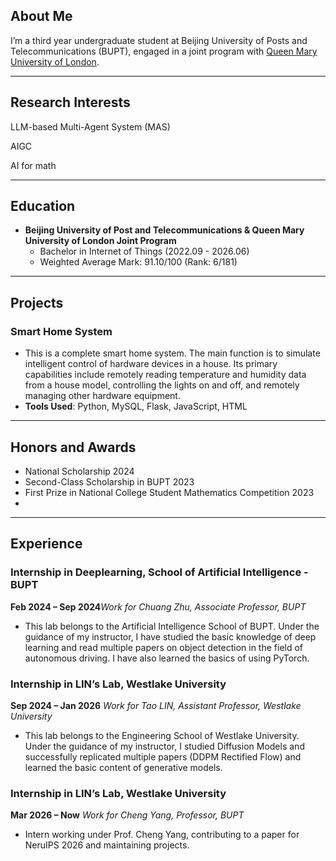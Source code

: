 ## About Me

I’m a third year undergraduate student at Beijing University of Posts and Telecommunications (BUPT), engaged in a joint program with [Queen Mary University of London](https://www.qmul.ac.uk/).

---

## Research Interests

LLM-based Multi-Agent System (MAS)

AIGC

AI for math

---

## Education

- **Beijing University of Post and Telecommunications & Queen Mary University of London Joint Program**
  - Bachelor in Internet of Things (2022.09 - 2026.06)
  - Weighted Average Mark: 91.10/100 (Rank: 6/181)

---

## Projects

### Smart Home System

- This is a complete smart home system. The main function is to simulate intelligent control of hardware devices in a house. Its primary capabilities include remotely reading temperature and humidity data from a house model, controlling the lights on and off, and remotely managing other hardware equipment.
- **Tools Used**: Python, MySQL, Flask, JavaScript, HTML

---

## Honors and Awards

- National Scholarship 2024
- Second-Class Scholarship in BUPT 2023
- First Prize in National College Student Mathematics Competition 2023
- 

---

## Experience

### Internship in Deeplearning, School of Artificial Intelligence - BUPT

**Feb 2024 – Sep 2024**_Work for Chuang Zhu, Associate Professor, BUPT_

- This lab belongs to the Artificial Intelligence School of BUPT. Under the guidance of my instructor, I have studied the basic knowledge of deep learning and read multiple papers on object detection in the field of autonomous driving. I have also learned the basics of using PyTorch.

### Internship in LIN’s Lab, Westlake University

**Sep 2024 – Jan 2026**
_Work for Tao LIN, Assistant Professor, Westlake University_

- This lab belongs to the Engineering School of Westlake University. Under the guidance of my instructor, I studied Diffusion Models and successfully replicated multiple papers (DDPM Rectified Flow) and learned the basic content of generative models.

### Internship in LIN’s Lab, Westlake University

**Mar 2026 – Now**
_Work for Cheng Yang, Professor, BUPT_

- Intern working under Prof. Cheng Yang, contributing to a paper for NeruIPS 2026 and maintaining projects.

